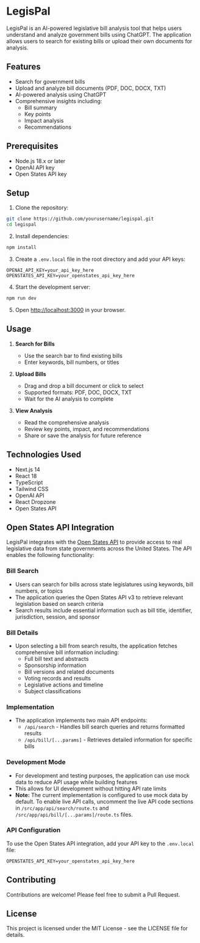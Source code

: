 # LegisPal

LegisPal is an AI-powered legislative bill analysis tool that helps users understand and analyze government bills using ChatGPT. The application allows users to search for existing bills or upload their own documents for analysis.

## Features

- Search for government bills
- Upload and analyze bill documents (PDF, DOC, DOCX, TXT)
- AI-powered analysis using ChatGPT
- Comprehensive insights including:
  - Bill summary
  - Key points
  - Impact analysis
  - Recommendations

## Prerequisites

- Node.js 18.x or later
- OpenAI API key
- Open States API key

## Setup

1. Clone the repository:
```bash
git clone https://github.com/yourusername/legispal.git
cd legispal
```

2. Install dependencies:
```bash
npm install
```

3. Create a `.env.local` file in the root directory and add your API keys:
```
OPENAI_API_KEY=your_api_key_here
OPENSTATES_API_KEY=your_openstates_api_key_here
```

4. Start the development server:
```bash
npm run dev
```

5. Open [http://localhost:3000](http://localhost:3000) in your browser.

## Usage

1. **Search for Bills**
   - Use the search bar to find existing bills
   - Enter keywords, bill numbers, or titles

2. **Upload Bills**
   - Drag and drop a bill document or click to select
   - Supported formats: PDF, DOC, DOCX, TXT
   - Wait for the AI analysis to complete

3. **View Analysis**
   - Read the comprehensive analysis
   - Review key points, impact, and recommendations
   - Share or save the analysis for future reference

## Technologies Used

- Next.js 14
- React 18
- TypeScript
- Tailwind CSS
- OpenAI API
- React Dropzone
- Open States API

## Open States API Integration

LegisPal integrates with the [Open States API](https://v3.openstates.org/) to provide access to real legislative data from state governments across the United States. The API enables the following functionality:

### Bill Search
- Users can search for bills across state legislatures using keywords, bill numbers, or topics
- The application queries the Open States API v3 to retrieve relevant legislation based on search criteria
- Search results include essential information such as bill title, identifier, jurisdiction, session, and sponsor

### Bill Details
- Upon selecting a bill from search results, the application fetches comprehensive bill information including:
  - Full bill text and abstracts
  - Sponsorship information
  - Bill versions and related documents
  - Voting records and results
  - Legislative actions and timeline
  - Subject classifications

### Implementation
- The application implements two main API endpoints:
  - `/api/search` - Handles bill search queries and returns formatted results
  - `/api/bill/[...params]` - Retrieves detailed information for specific bills

### Development Mode
- For development and testing purposes, the application can use mock data to reduce API usage while building features
- This allows for UI development without hitting API rate limits
- **Note:** The current implementation is configured to use mock data by default. To enable live API calls, uncomment the live API code sections in `/src/app/api/search/route.ts` and `/src/app/api/bill/[...params]/route.ts` files.

### API Configuration
To use the Open States API integration, add your API key to the `.env.local` file:
```
OPENSTATES_API_KEY=your_openstates_api_key_here
```

## Contributing

Contributions are welcome! Please feel free to submit a Pull Request.

## License

This project is licensed under the MIT License - see the LICENSE file for details. 